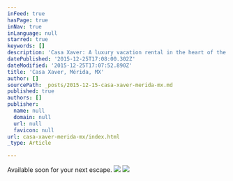 ```yaml
---
inFeed: true
hasPage: true
inNav: true
inLanguage: null
starred: true
keywords: []
description: 'Casa Xaver: A luxury vacation rental in the heart of the vibrant Yucatán capital'
datePublished: '2015-12-25T17:08:00.302Z'
dateModified: '2015-12-25T17:07:52.890Z'
title: 'Casa Xaver, Mérida, MX'
author: []
sourcePath: _posts/2015-12-15-casa-xaver-merida-mx.md
published: true
authors: []
publisher:
  name: null
  domain: null
  url: null
  favicon: null
url: casa-xaver-merida-mx/index.html
_type: Article

---
```

Available soon for your next escape.
![](https://the-grid-user-content.s3-us-west-2.amazonaws.com/a98a8594-4da5-4558-a36f-897006979f2f.jpg)
![](https://the-grid-user-content.s3-us-west-2.amazonaws.com/53c1805d-eb6a-455e-8d45-0c7a71770c9e.jpg)